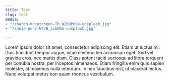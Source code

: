 ```yaml
---
title: Test
slug: test
media:
- "/sharon-mccutcheon-Th_WZMUPnO4-unsplash.jpg"
- "/sonja-punz-N47B_zibNGo-unsplash.jpg"

---
```

Lorem ipsum dolor sit amet, consectetur adipiscing elit. Etiam ut luctus mi. Duis tincidunt tempor augue, vitae eleifend leo accumsan eget. Sed vel gravida eros, nec mattis diam. Class aptent taciti sociosqu ad litora torquent per conubia nostra, per inceptos himenaeos. Etiam fringilla enim quis sapien molestie, at maximus nulla interdum. In nec faucibus nisl, ut placerat lectus. Nunc volutpat metus non quam rhoncus vestibulum.